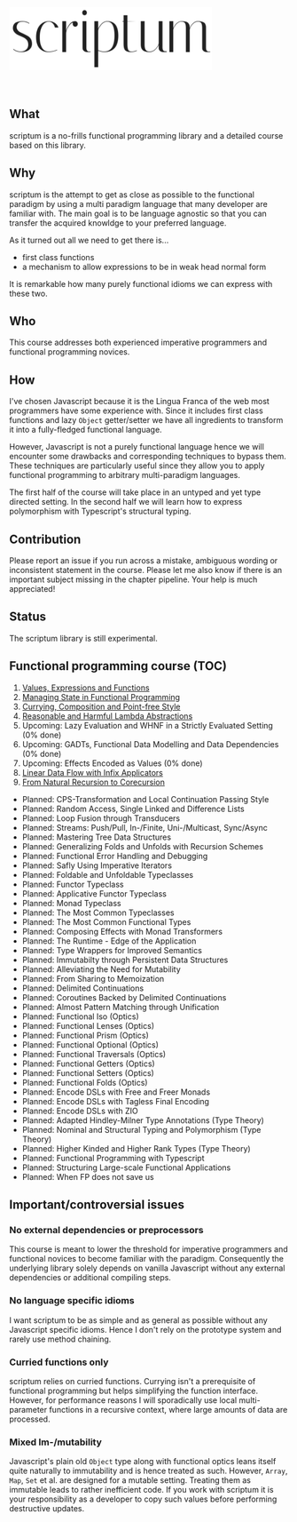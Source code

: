 <img src="./logo.png" width="366" height="114" alt="scriptum"><br><br><br>

## What

scriptum is a no-frills functional programming library and a detailed course based on this library.

## Why

scriptum is the attempt to get as close as possible to the functional paradigm by using a multi paradigm language that many developer are familiar with. The main goal is to be language agnostic so that you can transfer the acquired knowldge to your preferred language.

As it turned out all we need to get there is...

* first class functions
* a mechanism to allow expressions to be in weak head normal form

It is remarkable how many purely functional idioms we can express with these two.

## Who

This course addresses both experienced imperative programmers and functional programming novices.

## How

I've chosen Javascript because it is the Lingua Franca of the web most programmers have some experience with. Since it includes first class functions and lazy `Object` getter/setter we have all ingredients to transform it into a fully-fledged functional language.

However, Javascript is not a purely functional language hence we will encounter some drawbacks and corresponding techniques to bypass them. These techniques are particularly useful since they allow you to apply functional programming to arbitrary multi-paradigm languages.

The first half of the course will take place in an untyped and yet type directed setting. In the second half we will learn how to express polymorphism with Typescript's structural typing.

## Contribution

Please report an issue if you run across a mistake, ambiguous wording or inconsistent statement in the course. Please let me also know if there is an important subject missing in the chapter pipeline. Your help is much appreciated!

## Status

The scriptum library is still experimental.

## Functional programming course (TOC)

1. [Values, Expressions and Functions](https://github.com/kongware/scriptum/blob/master/ch-1.md)
2. [Managing State in Functional Programming](https://github.com/kongware/scriptum/blob/master/ch-2.md)
3. [Currying, Composition and Point-free Style](https://github.com/kongware/scriptum/blob/master/ch-3.md)
4. [Reasonable and Harmful Lambda Abstractions](https://github.com/kongware/scriptum/blob/master/ch-4.md)
5. Upcoming: Lazy Evaluation and WHNF in a Strictly Evaluated Setting (0% done)
6. Upcoming: GADTs, Functional Data Modelling and Data Dependencies (0% done)
7. Upcoming: Effects Encoded as Values (0% done)
8. [Linear Data Flow with Infix Applicators](https://github.com/kongware/scriptum/blob/master/ch-8.md)
9. [From Natural Recursion to Corecursion](https://github.com/kongware/scriptum/blob/master/ch-9.md)

* Planned: CPS-Transformation and Local Continuation Passing Style <br/>
* Planned: Random Access, Single Linked and Difference Lists <br/>
* Planned: Loop Fusion through Transducers <br/>
* Planned: Streams: Push/Pull, In-/Finite, Uni-/Multicast, Sync/Async <br/>
* Planned: Mastering Tree Data Structures <br/>
* Planned: Generalizing Folds and Unfolds with Recursion Schemes <br/>
* Planned: Functional Error Handling and Debugging <br/>
* Planned: Safly Using Imperative Iterators <br/>
* Planned: Foldable and Unfoldable Typeclasses <br/>
* Planned: Functor Typeclass <br/>
* Planned: Applicative Functor Typeclass <br/>
* Planned: Monad Typeclass <br/>
* Planned: The Most Common Typeclasses <br/>
* Planned: The Most Common Functional Types <br/>
* Planned: Composing Effects with Monad Transformers<br/>
* Planned: The Runtime - Edge of the Application <br/>
* Planned: Type Wrappers for Improved Semantics<br/>
* Planned: Immutabilty through Persistent Data Structures <br/>
* Planned: Alleviating the Need for Mutability <br/>
* Planned: From Sharing to Memoization <br/>
* Planned: Delimited Continuations <br/>
* Planned: Coroutines Backed by Delimited Continuations <br/>
* Planned: Almost Pattern Matching through Unification <br/>
* Planned: Functional Iso (Optics) <br/>
* Planned: Functional Lenses (Optics) <br/>
* Planned: Functional Prism (Optics) <br/>
* Planned: Functional Optional (Optics) <br/>
* Planned: Functional Traversals (Optics) <br/>
* Planned: Functional Getters (Optics) <br/>
* Planned: Functional Setters (Optics) <br/>
* Planned: Functional Folds (Optics) <br/>
* Planned: Encode DSLs with Free and Freer Monads <br/>
* Planned: Encode DSLs with Tagless Final Encoding <br/>
* Planned: Encode DSLs with ZIO <br/>
* Planned: Adapted Hindley-Milner Type Annotations (Type Theory) <br/>
* Planned: Nominal and Structural Typing and Polymorphism (Type Theory)<br/>
* Planned: Higher Kinded and Higher Rank Types (Type Theory)<br/>
* Planned: Functional Programming with Typescript <br/>
* Planned: Structuring Large-scale Functional Applications
* Planned: When FP does not save us

## Important/controversial issues

### No external dependencies or preprocessors

This course is meant to lower the threshold for imperative programmers and functional novices to become familiar with the paradigm. Consequently the underlying library solely depends on vanilla Javascript without any external dependencies or additional compiling steps.

### No language specific idioms

I want scriptum to be as simple and as general as possible without any Javascript specific idioms. Hence I don't rely on the prototype system and rarely use method chaining.

### Curried functions only

scriptum relies on curried functions. Currying isn't a prerequisite of functional programming but helps simplifying the function interface. However, for performance reasons I will sporadically use local multi-parameter functions in a recursive context, where large amounts of data are processed.

### Mixed Im-/mutability

Javascript's plain old `Object` type along with functional optics leans itself quite naturally to immutability and is hence treated as such. However, `Array`, `Map`, `Set` et al. are designed for a mutable setting. Treating them as immutable leads to rather inefficient code. If you work with scriptum it is your responsibility as a developer to copy such values before performing destructive updates.
